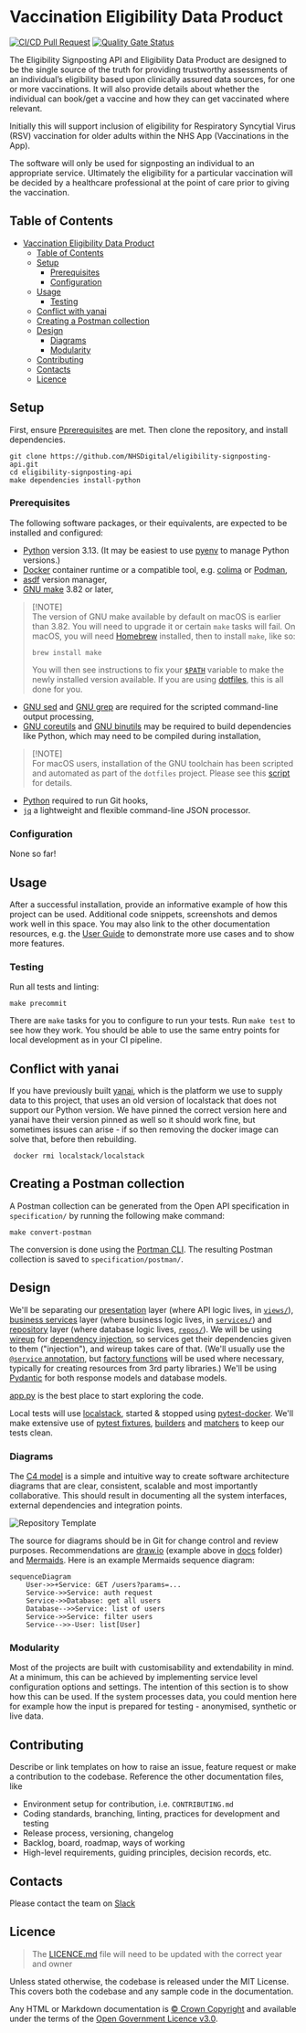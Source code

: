 # Vaccination Eligibility Data Product

[![CI/CD Pull Request](https://github.com/NHSDigital/eligibility-signposting-api/actions/workflows/cicd-1-pull-request.yaml/badge.svg)](https://github.com/NHSDigital/eligibility-signposting-api/actions/workflows/cicd-1-pull-request.yaml)
[![Quality Gate Status](https://sonarcloud.io/api/project_badges/measure?project=NHSDigital_eligibility-signposting-api&metric=alert_status)](https://sonarcloud.io/summary/new_code?id=repository-template)

The Eligibility Signposting API and Eligibility Data Product are designed to be the single source of the truth for providing trustworthy assessments of an individual’s eligibility based upon clinically assured data sources, for one or more vaccinations. It will also provide details about whether the individual can book/get a vaccine and how they can get vaccinated where relevant.

Initially this will support inclusion of eligibility for Respiratory Syncytial Virus (RSV) vaccination for older adults within the NHS App (Vaccinations in the App).

The software will only be used for signposting an individual to an appropriate service. Ultimately the eligibility for a particular vaccination will be decided by a healthcare professional at the point of care prior to giving the vaccination.

## Table of Contents

- [Vaccination Eligibility Data Product](#vaccination-eligibility-data-product)
  - [Table of Contents](#table-of-contents)
  - [Setup](#setup)
    - [Prerequisites](#prerequisites)
    - [Configuration](#configuration)
  - [Usage](#usage)
    - [Testing](#testing)
  - [Conflict with yanai](#conflict-with-yanai)
  - [Creating a Postman collection](#creating-a-postman-collection)
  - [Design](#design)
    - [Diagrams](#diagrams)
    - [Modularity](#modularity)
  - [Contributing](#contributing)
  - [Contacts](#contacts)
  - [Licence](#licence)

## Setup

First, ensure [Pprerequisites](#prerequisites) are met. Then clone the repository, and install dependencies.

```shell
git clone https://github.com/NHSDigital/eligibility-signposting-api.git
cd eligibility-signposting-api
make dependencies install-python
```

### Prerequisites

The following software packages, or their equivalents, are expected to be installed and configured:

- [Python](http://python.org) version 3.13. (It may be easiest to use [pyenv](https://github.com/pyenv/pyenv) to manage Python versions.)
- [Docker](https://www.docker.com/) container runtime or a compatible tool, e.g. [colima](https://github.com/abiosoft/colima) or  [Podman](https://podman.io/),
- [asdf](https://asdf-vm.com/) version manager,
- [GNU make](https://www.gnu.org/software/make/) 3.82 or later,

> [!NOTE]<br>
> The version of GNU make available by default on macOS is earlier than 3.82. You will need to upgrade it or certain `make` tasks will fail. On macOS, you will need [Homebrew](https://brew.sh/) installed, then to install `make`, like so:
>
> ```shell
> brew install make
> ```
>
> You will then see instructions to fix your [`$PATH`](https://github.com/nhs-england-tools/dotfiles/blob/main/dot_path.tmpl) variable to make the newly installed version available. If you are using [dotfiles](https://github.com/nhs-england-tools/dotfiles), this is all done for you.

- [GNU sed](https://www.gnu.org/software/sed/) and [GNU grep](https://www.gnu.org/software/grep/) are required for the scripted command-line output processing,
- [GNU coreutils](https://www.gnu.org/software/coreutils/) and [GNU binutils](https://www.gnu.org/software/binutils/) may be required to build dependencies like Python, which may need to be compiled during installation,

> [!NOTE]<br>
> For macOS users, installation of the GNU toolchain has been scripted and automated as part of the `dotfiles` project. Please see this [script](https://github.com/nhs-england-tools/dotfiles/blob/main/assets/20-install-base-packages.macos.sh) for details.

- [Python](https://www.python.org/) required to run Git hooks,
- [`jq`](https://jqlang.github.io/jq/) a lightweight and flexible command-line JSON processor.

### Configuration

None so far!

## Usage

After a successful installation, provide an informative example of how this project can be used. Additional code snippets, screenshots and demos work well in this space. You may also link to the other documentation resources, e.g. the [User Guide](./docs/user-guide.md) to demonstrate more use cases and to show more features.

### Testing

Run all tests and linting:

```shell
make precommit
```

There are `make` tasks for you to configure to run your tests.  Run `make test` to see how they work.  You should be able to use the same entry points for local development as in your CI pipeline.

## Conflict with yanai

If you have previously built [yanai](https://nhsd-confluence.digital.nhs.uk/pages/viewpage.action?pageId=48826732), which is the platform we use to supply data to this project, that uses an old version of localstack that does not support our Python version. We have pinned the correct version here and yanai have their version pinned as well so it should work fine, but sometimes issues can arise - if so then removing the docker image can solve that, before then rebuilding.

```shell
 docker rmi localstack/localstack
```

## Creating a Postman collection

A Postman collection can be generated from the Open API specification in `specification/` by running the following make command:

```shell
make convert-postman
```

The conversion is done using the [Portman CLI](https://github.com/apideck-libraries/portman). The resulting Postman collection
is saved to `specification/postman/`.

## Design

We'll be separating our [presentation](https://martinfowler.com/eaaDev/SeparatedPresentation.html) layer (where API logic lives, in [`views/`](src/eligibility_signposting_api/views)), [business services](https://martinfowler.com/eaaCatalog/serviceLayer.html) layer (where business logic lives, in [`services/`](src/eligibility_signposting_api/services)) and [repository](https://martinfowler.com/eaaCatalog/repository.html) layer (where database logic lives, [`repos/`](src/eligibility_signposting_api/repos)). We will be using [wireup](https://pypi.org/project/wireup/) for [dependency injection](https://pinboard.in/u:brunns/t:dependency-injection), so services get their dependencies given to them ("injection"), and wireup takes care of that. (We'll usually use the [`@service` annotation](https://maldoinc.github.io/wireup/latest/services/), but [factory functions](https://maldoinc.github.io/wireup/latest/factory_functions/) will be used where necessary, typically for creating resources from 3rd party libraries.)  We'll be using [Pydantic](https://pypi.org/project/pydantic/) for both response models and database models.

[app.py](src/eligibility_signposting_api/app.py) is the best place to start exploring the code.

Local tests will use [localstack](https://www.localstack.cloud/), started & stopped using [pytest-docker](https://pypi.org/project/pytest-docker/). We'll make extensive use of [pytest fixtures](https://docs.pytest.org/en/6.2.x/fixture.html), [builders](https://pypi.org/project/factory-boy/) and [matchers](https://pypi.org/project/pyhamcrest/) to keep our tests clean.

### Diagrams

The [C4 model](https://c4model.com/) is a simple and intuitive way to create software architecture diagrams that are clear, consistent, scalable and most importantly collaborative. This should result in documenting all the system interfaces, external dependencies and integration points.

![Repository Template](./docs/diagrams/Repository_Template_GitHub_Generic.png)

The source for diagrams should be in Git for change control and review purposes. Recommendations are [draw.io](https://app.diagrams.net/) (example above in [docs](.docs/diagrams/) folder) and [Mermaids](https://github.com/mermaid-js/mermaid). Here is an example Mermaids sequence diagram:

```mermaid
sequenceDiagram
    User->>+Service: GET /users?params=...
    Service->>Service: auth request
    Service->>Database: get all users
    Database-->>Service: list of users
    Service->>Service: filter users
    Service-->>-User: list[User]
```

### Modularity

Most of the projects are built with customisability and extendability in mind. At a minimum, this can be achieved by implementing service level configuration options and settings. The intention of this section is to show how this can be used. If the system processes data, you could mention here for example how the input is prepared for testing - anonymised, synthetic or live data.

## Contributing

Describe or link templates on how to raise an issue, feature request or make a contribution to the codebase. Reference the other documentation files, like

- Environment setup for contribution, i.e. `CONTRIBUTING.md`
- Coding standards, branching, linting, practices for development and testing
- Release process, versioning, changelog
- Backlog, board, roadmap, ways of working
- High-level requirements, guiding principles, decision records, etc.

## Contacts

Please contact the team on [Slack](https://nhsdigitalcorporate.enterprise.slack.com/archives/C08ATG7TBDW)

## Licence

> The [LICENCE.md](./LICENCE.md) file will need to be updated with the correct year and owner

Unless stated otherwise, the codebase is released under the MIT License. This covers both the codebase and any sample code in the documentation.

Any HTML or Markdown documentation is [© Crown Copyright](https://www.nationalarchives.gov.uk/information-management/re-using-public-sector-information/uk-government-licensing-framework/crown-copyright/) and available under the terms of the [Open Government Licence v3.0](https://www.nationalarchives.gov.uk/doc/open-government-licence/version/3/).
